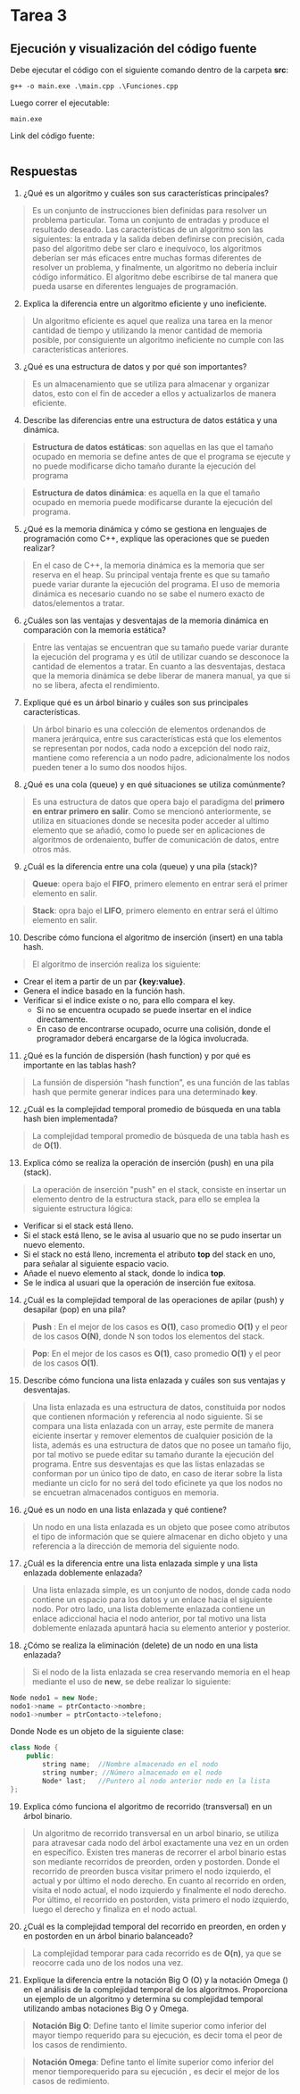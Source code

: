 # Tarea 3

## Ejecución y visualización del código fuente
Debe ejecutar el código con el siguiente comando dentro de la carpeta **src**:
```
g++ -o main.exe .\main.cpp .\Funciones.cpp
```
Luego correr el ejecutable:
```
main.exe
```
Link del código fuente:
```

```

## Respuestas

1. ¿Qué es un algoritmo y cuáles son sus características principales?

>Es un conjunto de instrucciones bien definidas para resolver un problema particular. Toma un conjunto de entradas y produce el resultado deseado. Las características de un algoritmo son las siguientes: la entrada y la salida deben definirse con precisión, cada paso del algoritmo debe ser claro e inequívoco, los algoritmos deberían ser más eficaces entre muchas formas diferentes de resolver un problema, y finalmente, un algoritmo no debería incluir código informático. El algoritmo debe escribirse de tal manera que pueda usarse en diferentes lenguajes de  programación.

2. Explica la diferencia entre un algoritmo eficiente y uno ineficiente.

>Un algoritmo eficiente es aquel que realiza una tarea en la menor cantidad de tiempo y utilizando la menor cantidad de memoria posible, por consiguiente un algoritmo ineficiente no cumple con las características anteriores.

3. ¿Qué es una estructura de datos y por qué son importantes?

> Es un almacenamiento que se utiliza para almacenar y organizar datos, esto con el fin de acceder a ellos y actualizarlos de manera eficiente.

4. Describe las diferencias entre una estructura de datos estática y una dinámica.

 >**Estructura de datos estáticas**: son aquellas en las que el tamaño ocupado en memoria se define antes de que el programa se ejecute y no puede modificarse dicho tamaño durante la ejecución del programa
 
 >**Estructura de datos dinámica**: es aquella en la que el tamaño ocupado en memoria puede modificarse durante la ejecución del programa.

5. ¿Qué es la memoria dinámica y cómo se gestiona en lenguajes de programación como C++, explique las operaciones que se pueden realizar?

>En el caso de C++, la memoria dinámica es la memoria que ser reserva en el heap. Su principal ventaja frente  es que su tamaño puede variar durante la ejecución del programa. El uso de memoria dinámica es necesario cuando no se sabe el numero exacto de datos/elementos a tratar.

6. ¿Cuáles son las ventajas y desventajas de la memoria dinámica en comparación con la memoria estática? 

>Entre las ventajas se encuentran que su tamaño puede variar durante la ejecución del programa y es útil de utilizar cuando se desconoce la cantidad de elementos a tratar. En cuanto a las desventajas, destaca que la memoria dinámica se debe liberar de manera manual, ya que si no se libera, afecta el rendimiento.


7. Explique qué es un árbol binario y cuáles son sus principales características.

>Un árbol binario es una colección de elementos ordenandos de manera jerárquica, entre sus características está que los elementos se representan por nodos, cada nodo a excepción del nodo raiz, mantiene como referencia a un nodo padre, adicionalmente los nodos pueden tener a lo sumo dos noodos hijos.

8. ¿Qué es una cola (queue) y en qué situaciones se utiliza comúnmente?

>Es una estructura de datos que opera bajo el paradigma del **primero en entrar primero en salir**. Como se mencionó anteriormente, se utiliza en situaciones donde se necesita poder acceder al ultimo elemento que se añadió, como lo puede ser en aplicaciones de algoritmos de ordenaiento, buffer de comunicación de datos, entre otros más.

9. ¿Cuál es la diferencia entre una cola (queue) y una pila (stack)?

> **Queue**: opera bajo el **FIFO**, primero elemento en entrar será el primer elemento en salir.

>**Stack**: opra bajo el **LIFO**, primero elemento en entrar será el último elemento en salir.


10. Describe cómo funciona el algoritmo de inserción (insert) en una tabla hash.

>El algoritmo de inserción realiza los siguiente:
+ Crear el item a partir de un par **{key:value}**.
+ Genera el indice basado en la función hash.
+ Verificar si el indice existe o no, para ello compara el key.
    - Si no se encuentra ocupado se puede insertar en el indice directamente.
    - En caso de encontrarse ocupado, ocurre una colisión, donde el programador deberá encargarse de la lógica involucrada.

11. ¿Qué es la función de dispersión (hash function) y por qué es importante en las tablas hash?

>La funsión de dispersión "hash function", es una función de las tablas hash que permite generar indices para una determinado **key**.

12. ¿Cuál es la complejidad temporal promedio de búsqueda en una tabla hash bien implementada?

>La complejidad temporal promedio de búsqueda de una tabla hash es de **O(1)**.

13. Explica cómo se realiza la operación de inserción (push) en una pila (stack).

> La operación de inserción "push" en el stack, consiste en insertar un elemento dentro de la estructura stack, para ello se emplea la siguiente estructura lógica:
+ Verificar si el stack está lleno.
+ Si el stack está lleno, se le avisa al usuario que no se pudo insertar un nuevo elemento.
+ Si el stack no está lleno, incrementa el atributo **top** del stack en uno, para señalar al siguiente espacio vacio.
+ Añade el nuevo elemento al stack, donde lo indica **top**.
+ Se le indica al usuari que la operación de inserción fue exitosa.

14. ¿Cuál es la complejidad temporal de las operaciones de apilar (push) y desapilar (pop) en una pila?

> **Push** : En el mejor de los casos es **O(1)**, caso promedio **O(1)** y el peor de los casos **O(N)**, donde N son todos los elementos del stack.

> **Pop**: En el mejor de los casos es **O(1)**, caso promedio **O(1)** y el peor de los casos **O(1)**.

15. Describe cómo funciona una lista enlazada y cuáles son sus ventajas y desventajas.

>Una lista enlazada es una estructura de datos, constituida por nodos que contienen nformación y referencia al nodo siguiente. Si se compara una lista enlazada con un array, este permite de manera eiciente insertar y remover elementos de cualquier posición de la lista, además es una estructura de datos que no posee un tamaño fijo, por tal motivo se puede editar su tamaño durante la ejecución del programa. Entre sus desventajas es que las listas enlazadas se conforman por un único tipo de dato, en caso de iterar sobre la lista mediante un ciclo for no será del todo eficinete ya que los nodos no se encuetran almacenados contiguos en memoria.

16. ¿Qué es un nodo en una lista enlazada y qué contiene?

> Un nodo en una lista enlazada es un objeto que posee como atributos el tipo de información que se quiere almacenar en dicho objeto y una referencia a la dirección de memoria del siguiente nodo.

17. ¿Cuál es la diferencia entre una lista enlazada simple y una lista enlazada doblemente enlazada?

>Una lista enlazada simple, es un conjunto de nodos, donde cada nodo contiene un espacio para los datos y un enlace hacia el siguiente nodo. Por otro lado, una lista doblemente enlazada contiene un enlace adiccional hacia el nodo anterior, por tal motivo una lista doblemente enlazada apuntará hacia su elemento anterior y posterior. 


18. ¿Cómo se realiza la eliminación (delete) de un nodo en una lista enlazada?

>Si el nodo de la lista enlazada se crea reservando memoria en el heap mediante el uso de **new**, se debe realizar lo siguiente:

```c++
Node nodo1 = new Node;
nodo1->name = ptrContacto->nombre;
nodo1->number = ptrContacto->telefono;
```
Donde Node es un objeto de la siguiente clase:

```c++
class Node {
    public:
        string name;  //Nombre almacenado en el nodo
        string number; //Número almacenado en el nodo
        Node* last;   //Puntero al nodo anterior nodo en la lista
};
```

19. Explica cómo funciona el algoritmo de recorrido (transversal) en un árbol binario.

> Un algoritmo de recorrido transversal en un arbol binario, se utiliza para atravesar cada nodo del árbol exactamente una vez en un orden en específico. Existen tres maneras de recorrer el arbol binario estas son mediante recorridos de preorden, orden y postorden. Donde el recorrido de preorden busca visitar primero el nodo izquierdo, el actual y por último el nodo derecho. En cuanto al recorrido en orden, visita el nodo actual, el nodo izquierdo y finalmente el nodo derecho. Por último, el recorrido en postorden, vista primero el nodo izquierdo, luego el derecho y finaliza en el nodo actual.

20. ¿Cuál es la complejidad temporal del recorrido en preorden, en orden y en postorden en un árbol binario balanceado?

>La complejidad temporar para cada recorrido es de **O(n)**, ya que se reocorre cada uno de los nodos una vez.

21. Explique la diferencia entre la notación Big O (O) y la notación Omega () en el análisis de la complejidad temporal de los algoritmos. Proporciona un ejemplo de un algoritmo y determina su complejidad temporal utilizando ambas notaciones Big O y Omega.

>**Notación Big O**: Define tanto el límite superior como inferior del mayor tiempo requerido para su ejecución, es decir toma el peor de los casos de rendimiento.

>**Notación Omega**: Define tanto el límite superior como inferior del menor tiemporequerido para su ejecución , es decir el mejor de los casos de redimiento.
